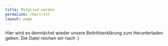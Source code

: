 ```yaml
---
title: Mitglied werden
permalink: /beitritt
layout: page
---
```


Hier wird es demnächst wieder unsere Beitrittserklärung zum Herunterladen geben. Die Datei reichen wir nach :)


[//]: # (Hier bekommst du unsere Beitrittserklärung <a href="assets/beitritt.pdf" target="_blank">zum Herunterladen</a>.)

[//]: # ()
[//]: # ({% pdf "assets/beitritt.pdf" no_link %})
